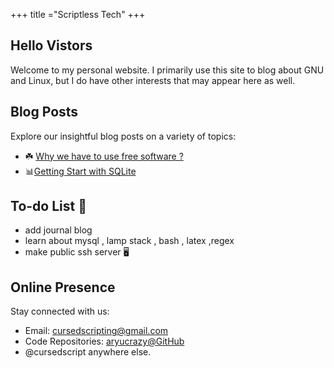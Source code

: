 +++
title ="Scriptless Tech"
+++

## Hello Vistors
Welcome to my personal website. I primarily use this site to blog about GNU and Linux, but I do have other interests that may appear here as well.

>  <div id="quoteDisplay"></div> 
## Blog Posts

Explore our insightful blog posts on a variety of topics:

- ☘️ [Why we have to use free software ?](./blog/why-free-software-is-good)
- 📊[Getting Start with SQLite](./blog/introduction-to-database-with-sql)


## To-do List 📝

- add journal blog 
- learn about mysql , lamp stack , bash , latex ,regex
- make public ssh server 🖥

## Online Presence

Stay connected with us:

- Email: [cursedscripting@gmail.com](mailto:cursedscripting@gmail.com)
- Code Repositories: [aryucrazy@GitHub](https://github.com/aryucrazy)
- @cursedscript anywhere else.


